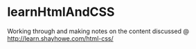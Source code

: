 # learnHtmlAndCSS
Working through and making notes on the content discussed @ http://learn.shayhowe.com/html-css/
